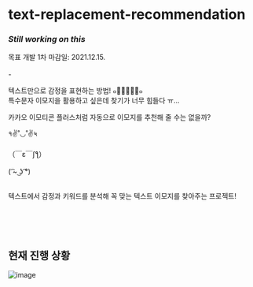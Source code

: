 # text-replacement-recommendation

### *Still working on this*

목표 개발 1차 마감일: 2021.12.15.
<br/><br/>-
<br/>


텍스트만으로 감정을 표현하는 방법! ๑･̑◡･̑๑  
특수문자 이모지을 활용하고 싶은데 찾기가 너무 힘들다 ㅠ...  

카카오 이모티콘 플러스처럼 자동으로 이모지를 추천해 줄 수는 없을까?

१✌˚◡˚✌५  
<br/>
（￣ε￣ʃƪ）  
<br/>
( ͡~ ͜ʖ ͡°)  
<br/>

텍스트에서 감정과 키워드를 분석해 꼭 맞는 텍스트 이모지를 찾아주는 프로젝트!  

<br/>
<br/>
<br/>

## 현재 진행 상황
![image](https://user-images.githubusercontent.com/71601985/145218656-83bf0ad0-7c40-4a3e-8be7-e8478f2d983d.png)
